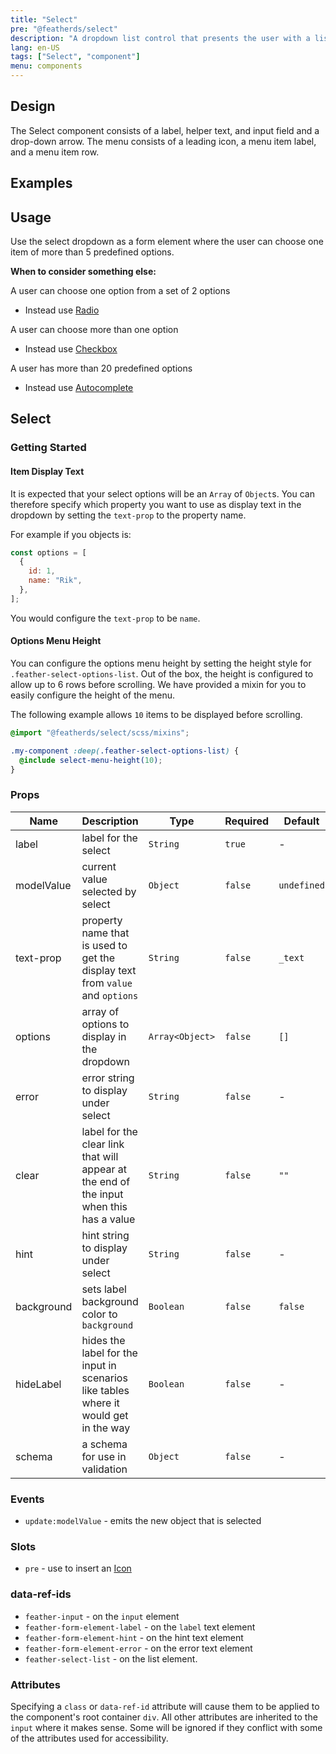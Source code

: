 ```yaml
---
title: "Select"
pre: "@featherds/select"
description: "A dropdown list control that presents the user with a list of options allowing them to select a single option from the menu. "
lang: en-US
tags: ["Select", "component"]
menu: components
---
```


## Design

The Select component consists of a label, helper text, and input field and a drop-down arrow. The menu consists of a leading icon, a menu item label, and a menu item row.

## Examples

<Select-Examples />

## Usage

Use the select dropdown as a form element where the user can choose one item of more than 5 predefined options.

**When to consider something else:**

A user can choose one option from a set of 2 options

- Instead use [Radio](/Components/Radio/)

A user can choose more than one option

- Instead use [Checkbox](/Components/Checkbox/)

A user has more than 20 predefined options

- Instead use [Autocomplete](/Components/Autocomplete/)

## Select

### Getting Started

#### Item Display Text

It is expected that your select options will be an `Array` of `Object`s. You can therefore specify which property you want to use as display text in the dropdown by setting the `text-prop` to the property name.

For example if you objects is:

```js
const options = [
  {
    id: 1,
    name: "Rik",
  },
];
```

You would configure the `text-prop` to be `name`.

#### Options Menu Height

You can configure the options menu height by setting the height style for `.feather-select-options-list`. Out of the box, the height is configured to allow up to 6 rows before scrolling. We have provided a mixin for you to easily configure the height of the menu.

The following example allows `10` items to be displayed before scrolling.

```scss
@import "@featherds/select/scss/mixins";

.my-component :deep(.feather-select-options-list) {
  @include select-menu-height(10);
}
```

### Props

| Name       | Description                                                                             | Type            | Required | Default     |
| ---------- | --------------------------------------------------------------------------------------- | --------------- | -------- | ----------- |
| label      | label for the select                                                                    | `String`        | `true`   | -           |
| modelValue | current value selected by select                                                        | `Object`        | `false`  | `undefined` |
| text-prop  | property name that is used to get the display text from `value` and `options`           | `String`        | `false`  | `_text`     |
| options    | array of options to display in the dropdown                                             | `Array<Object>` | `false`  | `[]`        |
| error      | error string to display under select                                                    | `String`        | `false`  | -           |
| clear      | label for the clear link that will appear at the end of the input when this has a value | `String`        | `false`  | `""`        |
| hint       | hint string to display under select                                                     | `String`        | `false`  | -           |
| background | sets label background color to `background`                                             | `Boolean`       | `false`  | `false`     |
| hideLabel  | hides the label for the input in scenarios like tables where it would get in the way    | `Boolean`       | `false`  | -           |
| schema     | a schema for use in validation                                                          | `Object`        | `false`  | -           |

### Events

- `update:modelValue` - emits the new object that is selected

### Slots

- `pre` - use to insert an [Icon](/components/icon)

### data-ref-ids

- `feather-input` - on the `input` element
- `feather-form-element-label` - on the `label` text element
- `feather-form-element-hint` - on the hint text element
- `feather-form-element-error` - on the error text element
- `feather-select-list` - on the list element.

### Attributes

Specifying a `class` or `data-ref-id` attribute will cause them to be applied to the component's root container `div`. All other attributes are inherited to the `input` where it makes sense. Some will be ignored if they conflict with some of the attributes used for accessibility.
